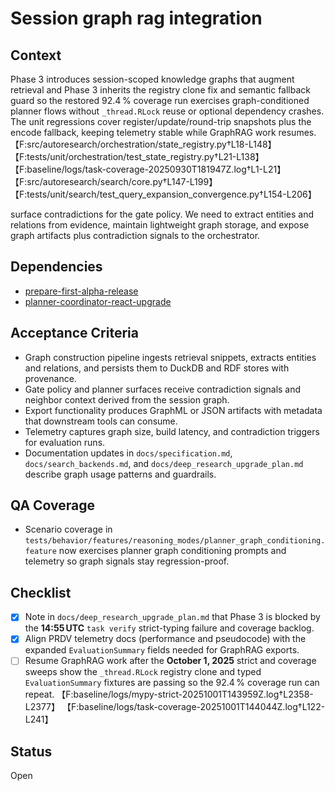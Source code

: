 # Session graph rag integration

## Context
Phase 3 introduces session-scoped knowledge graphs that augment retrieval and
Phase 3 inherits the registry clone fix and semantic fallback guard so the
restored 92.4 % coverage run exercises graph-conditioned planner flows
without `_thread.RLock` reuse or optional dependency crashes. The unit
regressions cover register/update/round-trip snapshots plus the encode
fallback, keeping telemetry stable while GraphRAG work resumes.
【F:src/autoresearch/orchestration/state_registry.py†L18-L148】
【F:tests/unit/orchestration/test_state_registry.py†L21-L138】
【F:baseline/logs/task-coverage-20250930T181947Z.log†L1-L21】
【F:src/autoresearch/search/core.py†L147-L199】
【F:tests/unit/search/test_query_expansion_convergence.py†L154-L206】

surface contradictions for the gate policy. We need to extract entities and
relations from evidence, maintain lightweight graph storage, and expose graph
artifacts plus contradiction signals to the orchestrator.

## Dependencies
- [prepare-first-alpha-release](prepare-first-alpha-release.md)
- [planner-coordinator-react-upgrade](planner-coordinator-react-upgrade.md)

## Acceptance Criteria
- Graph construction pipeline ingests retrieval snippets, extracts entities and
  relations, and persists them to DuckDB and RDF stores with provenance.
- Gate policy and planner surfaces receive contradiction signals and neighbor
  context derived from the session graph.
- Export functionality produces GraphML or JSON artifacts with metadata that
  downstream tools can consume.
- Telemetry captures graph size, build latency, and contradiction triggers for
  evaluation runs.
- Documentation updates in `docs/specification.md`, `docs/search_backends.md`,
  and `docs/deep_research_upgrade_plan.md` describe graph usage patterns and
  guardrails.

## QA Coverage

- Scenario coverage in
  `tests/behavior/features/reasoning_modes/planner_graph_conditioning.feature`
  now exercises planner graph conditioning prompts and telemetry so graph
  signals stay regression-proof.

## Checklist
- [x] Note in `docs/deep_research_upgrade_plan.md` that Phase 3 is blocked by
  the **14:55 UTC** `task verify` strict-typing failure and coverage backlog.
- [x] Align PRDV telemetry docs (performance and pseudocode) with the expanded
  `EvaluationSummary` fields needed for GraphRAG exports.
- [ ] Resume GraphRAG work after the **October 1, 2025** strict and coverage
  sweeps show the `_thread.RLock` registry clone and typed `EvaluationSummary`
  fixtures are passing so the 92.4 % coverage run can repeat.
  【F:baseline/logs/mypy-strict-20251001T143959Z.log†L2358-L2377】
  【F:baseline/logs/task-coverage-20251001T144044Z.log†L122-L241】

## Status
Open
